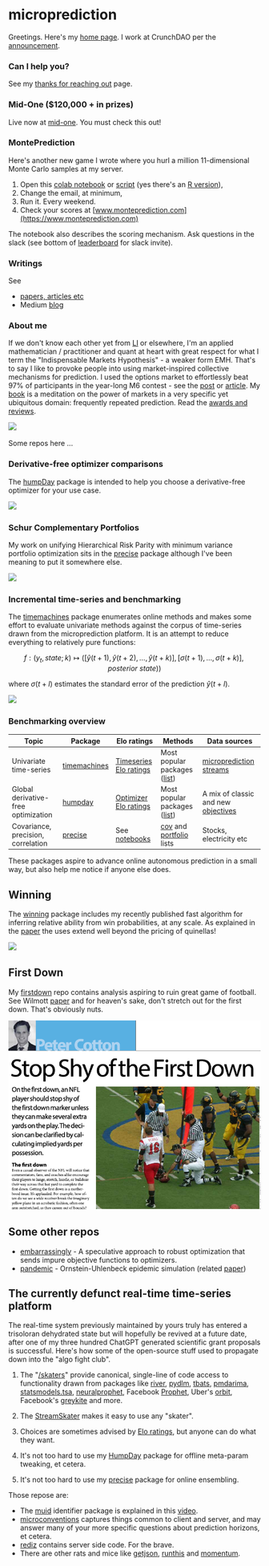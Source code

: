 
# microprediction 

Greetings. Here's my [home page](https://github.com/microprediction/home). I work at CrunchDAO per the [announcement](https://www.linkedin.com/posts/crunchlabhq_crunch-lab-announces-appointment-of-dr-peter-activity-7237219067655254016-ucn1?utm_source=share&utm_medium=member_desktop).

### Can I help you?

See my [thanks for reaching out](https://github.com/microprediction/monteprediction/blob/main/TFRO.md) page. 

### Mid-One ($120,000 + in prizes)

Live now at [mid-one](https://mid-one.crunchdao.com/). You must check this out! 

### MontePrediction

Here's another new game I wrote where you hurl a million 11-dimensional Monte Carlo samples at my server. 

1. Open this [colab notebook](https://github.com/microprediction/monteprediction_colab_examples/blob/main/monteprediction_entry.ipynb) or [script](https://github.com/microprediction/monteprediction_colab_examples/blob/main/monteprediction_entry.py)  (yes there's an [R version](https://github.com/microprediction/monteprediction_colab_examples/blob/main/monteprediction_entry_rlang.ipynb)), 
2. Change the email, at minimum,
3. Run it. Every weekend.
4. Check your scores at [www.monteprediction.com](https://www.monteprediction.com)

The notebook also describes the scoring mechanism. Ask questions in the slack (see bottom of [leaderboard](https://www.monteprediction.com) for slack invite).


### Writings
See
  - [papers, articles etc](https://github.com/microprediction/home)
  - Medium [blog](https://microprediction.medium.com/)

### About me

If we don't know each other yet from [LI](https://www.linkedin.com/in/petercotton/) or elsewhere, I'm an applied mathematician / practitioner and quant at heart with great respect for what I term the "Indispensable Markets Hypothesis" - a weaker form EMH. That's to say I like to provoke people into using market-inspired collective mechanisms for prediction. I used the options market to effortlessly beat 97% of participants in the year-long M6 contest - see the [post](https://www.linkedin.com/posts/petercotton_the-options-market-beat-94-of-participants-activity-7020917422085795840-Pox0?utm_source=share&utm_medium=member_desktop) or [article](https://medium.com/geekculture/the-options-market-beat-94-of-participants-in-the-m6-financial-forecasting-contest-fa4f47f57d33). My [book](https://mitpress.mit.edu/books/microprediction) is a meditation on the power of markets in a very specific yet ubiquitous domain: frequently repeated prediction. Read the [awards and reviews](https://microprediction.github.io/building_an_open_ai_network/feedback.html).   

![](https://github.com/microprediction/microprediction/blob/master/docs/assets/images/cotton_microprediction_3d_down.png)

Some repos here ...

### Derivative-free optimizer comparisons

The [humpDay](https://github.com/microprediction/humpday) package is intended to help you choose a derivative-free optimizer for your use case. 

![](https://i.imgur.com/FCiSrMQ.png)

### Schur Complementary Portfolios

My work on unifying Hierarchical Risk Parity with minimum variance portfolio optimization sits in the [precise](https://github.com/microprediction/precise) package although I've been meaning to put it somewhere else. 

<a href="https://medium.com/geekculture/schur-complementary-portfolios-fix-hierarchical-risk-parity-28b0efa1f35f">
<img src="https://github.com/microprediction/precise/blob/main/docs/assets/images/schur_reaction.png" width="600"></a>

### Incremental time-series and benchmarking

The [timemachines](https://github.com/microprediction/timemachines) package enumerates online methods and makes some effort to evaluate univariate methods against the corpus of time-series drawn from the microprediction platform. It is an attempt to reduce everything to relatively pure functions:

$$
    f : (y_t, state; k) \mapsto ( [\hat{y}(t+1),\hat{y}(t+2),\dots,\hat{y}(t+k) ], [\sigma(t+1),\dots,\sigma(t+k)], posterior\ state))
$$

where $\sigma(t+l)$ estimates the standard error of the prediction $\hat{y}(t+l)$. 


![](https://i.imgur.com/elu5muO.png)


### Benchmarking overview

| Topic                  | Package           | Elo ratings | Methods                                                                                                                                                                                  | Data sources | 
|------------------------|-------------------|-------------|------------------------------------------------------------------------------------------------------------------------------------------------------------------------------------------|--------------| 
| Univariate time-series | [timemachines](https://github.com/microprediction/timemachines)  | [Timeseries Elo ratings](https://microprediction.github.io/timeseries-elo-ratings/html_leaderboards/univariate-k_003.html) | Most popular packages ([list](https://github.com/microprediction/timemachines/tree/main/timemachines/skaters))                                                                           | [microprediction streams](https://www.microprediction.org/browse_streams.html)                                      |
| Global derivative-free optimization | [humpday](https://github.com/microprediction/humpday) |  [Optimizer Elo ratings](https://microprediction.github.io/optimizer-elo-ratings/html_leaderboards/overall.html) | Most popular packages ([list](https://github.com/microprediction/humpday/tree/main/humpday/optimizers))                                                                                  | A mix of classic and new [objectives](https://github.com/microprediction/humpday/tree/main/humpday/objectives)      |
| Covariance, precision, correlation | [precise](https://github.com/microprediction/precise) | See [notebooks](https://github.com/microprediction/precise/tree/main/examples_colab_notebooks) | [cov](https://github.com/microprediction/precise/blob/main/LISTING_OF_COV_SKATERS.md) and [portfolio](https://github.com/microprediction/precise/blob/main/LISTING_OF_MANAGERS.md) lists |Stocks, electricity etc                                                                                              | 

These packages aspire to advance online autonomous prediction in a small way, but also help me notice if anyone else does.  

## Winning

The [winning](https://github.com/microprediction/winning) package includes my recently published fast algorithm for inferring relative ability from win probabilities, at any scale. As explained in the [paper](https://github.com/microprediction/winning/blob/main/docs/Horse_Race_Problem__SIAM_updated.pdf) the uses extend well beyond the pricing of quinellas! 

![](https://i.imgur.com/83iFzel.png) 

## First Down

My [firstdown](https://github.com/microprediction/firstdown) repo contains analysis aspiring to ruin great game of football. See Wilmott [paper](https://github.com/microprediction/firstdown/blob/main/wilmott_paper/44-49_Cotton_PDF5_Jan22%20(2).pdf) and for heaven's sake, don't stretch out for the first down. That's obviously nuts.  

  ![](https://github.com/microprediction/firstdown/blob/main/images/firstdownpaper.png)

## Some other repos

- [embarrassingly](https://github.com/microprediction/embarrassingly) - A speculative approach to robust optimization that sends impure objective functions to optimizers.
- [pandemic](https://github.com/microprediction/pandemic) - Ornstein-Uhlenbeck epidemic simulation (related [paper](https://arxiv.org/abs/2005.10311))

  
## The currently defunct real-time time-series platform

The real-time system previously maintained by yours truly has entered a trisoloran dehydrated state but will hopefully be revived at a future date, after one of my three hundred ChatGPT generated scientific grant proposals is successful. Here's how some of the open-source stuff used to propagate down into the "algo fight club". 

1. The "[/skaters](https://github.com/microprediction/timemachines/tree/main/timemachines/skaters)" provide canonical, single-line of code access to functionality drawn from packages like [river](https://github.com/online-ml/river), [pydlm](https://github.com/wwrechard/pydlm), [tbats](https://github.com/intive-DataScience/tbats), [pmdarima](http://alkaline-ml.com/pmdarima/), [statsmodels.tsa](https://www.statsmodels.org/stable/tsa.html), [neuralprophet](https://neuralprophet.com/), Facebook [Prophet](https://facebook.github.io/prophet/), 
   Uber's [orbit](https://eng.uber.com/orbit/), Facebook's [greykite](https://engineering.linkedin.com/blog/2021/greykite--a-flexible--intuitive--and-fast-forecasting-library) and more. 
   
2. The [StreamSkater](https://microprediction.github.io/microprediction/predict-using-python-streamskater.html) makes it easy to use any "skater". 

3. Choices are sometimes advised by [Elo ratings](https://microprediction.github.io/timeseries-elo-ratings/html_leaderboards/special-k_003.html), but anyone can do what they want. 

4. It's not too hard to use my [HumpDay](https://github.com/microprediction/humpday) package for offline meta-param tweaking, et cetera. 

5. It's not too hard to use my [precise](https://github.com/microprediction/precise) package for online ensembling. 

Those repose are: 

- The [muid](https://github.com/microprediction/muid) identifier package is explained in this [video](https://vimeo.com/397352413). 
- [microconventions](https://github.com/microprediction/microconventions) captures things common to client and server, and may answer many of your more specific questions about prediction horizons, et cetera.  
- [rediz](https://github.com/microprediction/rediz) contains server side code. For the brave. 
- There are other rats and mice like [getjson](https://github.com/microprediction/getjson), [runthis](https://github.com/microprediction/runthis) and [momentum](https://github.com/microprediction/momentum).  



